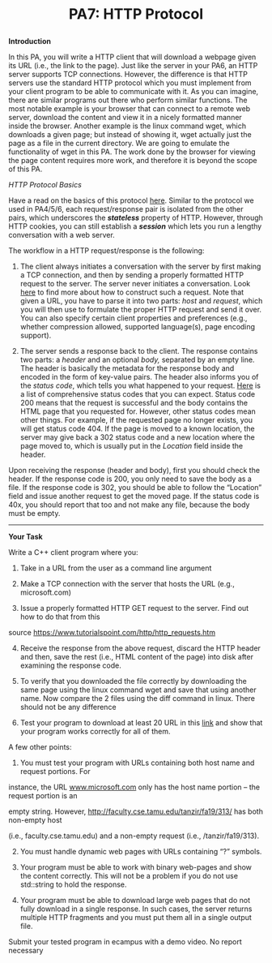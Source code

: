 
# <p align="center">PA7: HTTP Protocol</p>

**Introduction**

In this PA, you will write a HTTP client that will download a webpage given its URL (i.e., the link to the page). Just like the server in your PA6, an HTTP server supports TCP connections. However, the difference is that HTTP servers use the standard HTTP protocol which you must implement from your client program to be able to communicate with it. As you can imagine, there are similar programs out there who perform similar functions. The most notable example is your browser that can connect to a remote web server, download the content and view it in a nicely formatted manner inside the browser. Another example is the linux command wget, which downloads a given page; but instead of showing it, wget actually just the page as a file in the current directory. We are going to emulate the functionality of wget in this PA. The work done by the browser for viewing the page content requires more work, and therefore it is beyond the scope of this PA.

*HTTP Protocol Basics*

Have a read on the basics of this protocol [here](https://developer.mozilla.org/en-US/docs/Web/HTTP/Overview). Similar to the protocol we used in PA4/5/6, each request/response pair is isolated from the other pairs, which underscores the **_stateless_** property of HTTP. However, through HTTP cookies, you can still establish a **_session_** which lets you run a lengthy conversation with a web server.

The workflow in a HTTP request/response is the following:

1.  The client always initiates a conversation with the server by first making a TCP connection, and then by sending a properly formatted HTTP request to the server. The server never initiates a conversation. Look [here](https://developer.mozilla.org/en-US/docs/Web/HTTP/Overview#HTTP_flow) to find more about how to construct such a request. Note that given a URL, you have to parse it into two parts: _host_ and _request_, which you will then use to formulate the proper HTTP request and send it over. You can also specify certain client properties and preferences (e.g., whether compression allowed, supported language(s), page encoding support).

2.  The server sends a response back to the client. The response contains two parts: a _header_ and an optional _body,_ separated by an empty line. The header is basically the metadata for the response body and encoded in the form of key-value pairs. The header also informs you of the _status code_, which tells you what happened to your request. [Here](https://www.w3.org/Protocols/rfc2616/rfc2616-sec10.html) is a list of comprehensive status codes that you can expect. Status code 200 means that the request is successful and the body contains the HTML page that you requested for. However, other status codes mean other things. For example, if the requested page no longer exists, you will get status code 404. If the page is moved to a known location, the server may give back a 302 status code and a new location where the page moved to, which is usually put in the _Location_ field inside the header.

Upon receiving the response (header and body), first you should check the header. If the response code is 200, you only need to save the body as a file. If the response code is 302, you should be able to follow the “Location” field and issue another request to get the moved page. If the status code is 40x, you should report that too and not make any file, because the body must be empty.

---

**Your Task**

Write a C++ client program where you:

1. Take in a URL from the user as a command line argument

2. Make a TCP connection with the server that hosts the URL (e.g., microsoft.com)

3. Issue a properly formatted HTTP GET request to the server. Find out how to do that from this

source https://www.tutorialspoint.com/http/http_requests.htm

4. Receive the response from the above request, discard the HTTP header and then, save the rest (i.e., HTML content of the page) into disk after examining the response code.

5. To verify that you downloaded the file correctly by downloading the same page using the linux command wget and save that using another name. Now compare the 2 files using the diff command in linux. There should not be any difference

6. Test your program to download at least 20 URL in this [link](https://docs.google.com/document/d/1YrPHi5n2KHPkya6Ii0pkNqHwVRWF79DXPxewEVVWKH4/edit?usp=sharing) and show that your program works correctly for all of them.

A few other points:

1. You must test your program with URLs containing both host name and request portions. For

instance, the URL www.microsoft.com only has the host name portion – the request portion is an

empty string. However, http://faculty.cse.tamu.edu/tanzir/fa19/313/ has both non-empty host

(i.e., faculty.cse.tamu.edu) and a non-empty request (i.e., /tanzir/fa19/313).

2. You must handle dynamic web pages with URLs containing “?” symbols.

3. Your program must be able to work with binary web-pages and show the content correctly. This will not be a problem if you do not use std::string to hold the response.

4. Your program must be able to download large web pages that do not fully download in a single response. In such cases, the server returns multiple HTTP fragments and you must put them all in a single output file.

Submit your tested program in ecampus with a demo video. No report necessary
